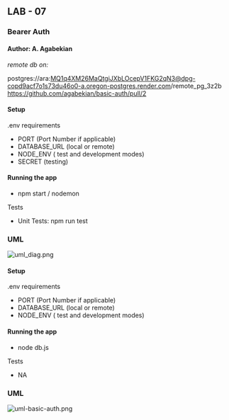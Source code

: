 ## LAB - 07
###  Bearer Auth
#### Author: A. Agabekian
_remote db on:_

postgres://ara:MQ1q4XM26MaQtgiJXbLOcepV1FKG2qN3@dpg-copd9acf7o1s73du46o0-a.oregon-postgres.render.com/remote_pg_3z2b
https://github.com/agabekian/basic-auth/pull/2

#### Setup
.env requirements <p>
* PORT (Port Number if applicable)
* DATABASE_URL (local or remote)
* NODE_ENV ( test and development modes)
* SECRET (testing)

#### Running the app
* npm start / nodemon

Tests
* Unit Tests: npm run test

### UML

![uml_diag.png](uml3.jpg)



#### Setup
.env requirements <p>
* PORT (Port Number if applicable)
* DATABASE_URL (local or remote)
* NODE_ENV ( test and development modes)

#### Running the app
* node db.js

Tests
* NA

### UML

![uml-basic-auth.png](uml-basic-auth.png)
